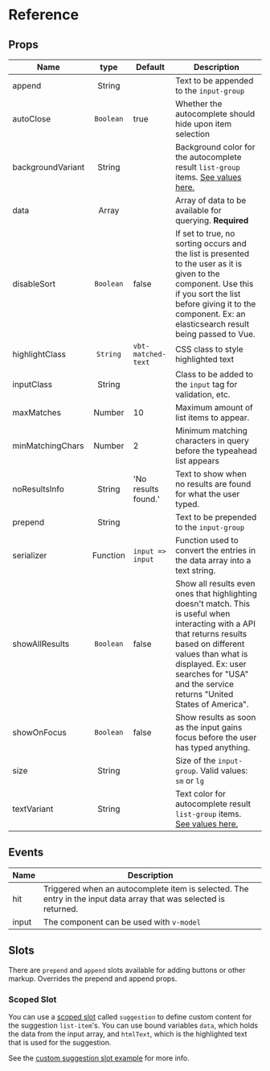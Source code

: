 # Reference

## Props

| Name | type | Default | Description |
| ---- |:----:| ------------- | ---- |
| append | String | | Text to be appended to the `input-group`
| autoClose | `Boolean` | true | Whether the autocomplete should hide upon item selection
| backgroundVariant | String | | Background color for the autocomplete result `list-group` items. [See values here.][1]
| data | Array | | Array of data to be available for querying. **Required**|
| disableSort | `Boolean` | false | If set to true, no sorting occurs and the list is presented to the user as it is given to the component. Use this if you sort the list before giving it to the component. Ex: an elasticsearch result being passed to Vue.
| highlightClass | `String` | `vbt-matched-text` | CSS class to style highlighted text
| inputClass | String | | Class to be added to the `input` tag for validation, etc.
| maxMatches | Number | 10 | Maximum amount of list items to appear.
| minMatchingChars | Number | 2 | Minimum matching characters in query before the typeahead list appears
| noResultsInfo | String | 'No results found.' | Text to show when no results are found for what the user typed.
| prepend | String | | Text to be prepended to the `input-group`
| serializer | Function | `input => input`| Function used to convert the entries in the data array into a text string. |
| showAllResults | `Boolean` | false | Show all results even ones that highlighting doesn't match. This is useful when interacting with a API that returns results based on different values than what is displayed. Ex: user searches for "USA" and the service returns "United States of America".
| showOnFocus | `Boolean` | false | Show results as soon as the input gains focus before the user has typed anything.
| size | String | | Size of the `input-group`. Valid values: `sm` or `lg` |
| textVariant | String | | Text color for autocomplete result `list-group` items. [See values here.][2]

## Events

Name | Description
| --- | --- |
hit | Triggered when an autocomplete item is selected. The entry in the input data array that was selected is returned.
input | The component can be used with `v-model`

## Slots

There are `prepend` and `append` slots available for adding buttons or other markup. Overrides the prepend and append props.

### Scoped Slot

You can use a [scoped slot][3] called `suggestion` to define custom content for the suggestion `list-item`'s. You can use bound variables `data`, which holds the data from the input array, and `htmlText`, which is the highlighted text that is used for the suggestion.

See the [custom suggestion slot example][4] for more info.

[1]: https://getbootstrap.com/docs/4.1/utilities/colors/#background-color
[2]: https://getbootstrap.com/docs/4.1/utilities/colors/#color
[3]: https://vuejs.org/v2/guide/components-slots.html#Scoped-Slots
[4]: #

